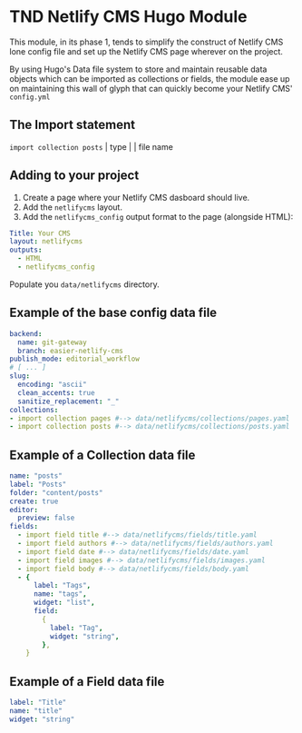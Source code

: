 # TND Netlify CMS Hugo Module

This module, in its phase 1, tends to simplify the construct of Netlify CMS lone config file and set up the Netlify CMS page wherever on the project.

By using Hugo's Data file system to store and maintain reusable data objects which can be imported as collections or fields, the module ease up on maintaining this wall of glyph that can quickly become your Netlify CMS' `config.yml`

## The Import statement

`import collection posts`
        |  type  | | file name

## Adding to your project

1. Create a page where your Netlify CMS dasboard should live.
2. Add the `netlifycms` layout.
2. Add the `netlifycms_config` output format to the page (alongside HTML):

```yaml
Title: Your CMS
layout: netlifycms
outputs:
  - HTML
  - netlifycms_config
```

Populate you `data/netlifycms` directory.

##  Example of the base config data file

```yaml
backend:
  name: git-gateway
  branch: easier-netlify-cms
publish_mode: editorial_workflow
# [ ... ]
slug:
  encoding: "ascii"
  clean_accents: true
  sanitize_replacement: "_"
collections:
- import collection pages #--> data/netlifycms/collections/pages.yaml
- import collection posts #--> data/netlifycms/collections/posts.yaml
```

## Example of a Collection data file

```yaml
name: "posts"
label: "Posts"
folder: "content/posts"
create: true
editor:
  preview: false
fields:
  - import field title #--> data/netlifycms/fields/title.yaml
  - import field authors #--> data/netlifycms/fields/authors.yaml
  - import field date #--> data/netlifycms/fields/date.yaml
  - import field images #--> data/netlifycms/fields/images.yaml
  - import field body #--> data/netlifycms/fields/body.yaml
  - {
      label: "Tags",
      name: "tags",
      widget: "list",
      field:
        {
          label: "Tag",
          widget: "string",
        },
    }
```

## Example of a Field data file

```yaml
label: "Title"
name: "title"
widget: "string"
```